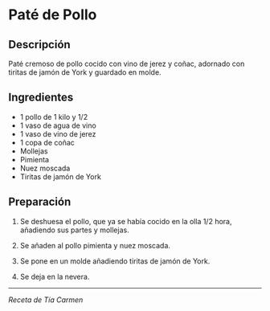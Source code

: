 # Paté de Pollo

## Descripción
Paté cremoso de pollo cocido con vino de jerez y coñac, adornado con tiritas de jamón de York y guardado en molde.

## Ingredientes
- 1 pollo de 1 kilo y 1/2
- 1 vaso de agua de vino
- 1 vaso de vino de jerez
- 1 copa de coñac
- Mollejas
- Pimienta
- Nuez moscada
- Tiritas de jamón de York

## Preparación

1. Se deshuesa el pollo, que ya se había cocido en la olla 1/2 hora, añadiendo sus partes y mollejas.

2. Se añaden al pollo pimienta y nuez moscada.

3. Se pone en un molde añadiendo tiritas de jamón de York.

4. Se deja en la nevera.

---
*Receta de Tía Carmen*